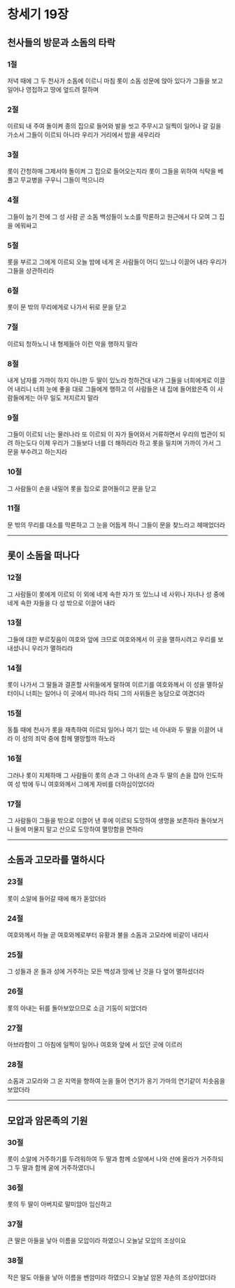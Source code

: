 # 창세기 19장

## 천사들의 방문과 소돔의 타락

### 1절
저녁 때에 그 두 천사가 소돔에 이르니 마침 롯이 소돔 성문에 앉아 있다가 그들을 보고 일어나 영접하고 땅에 엎드려 절하며

### 2절
이르되 내 주여 돌이켜 종의 집으로 들어와 발을 씻고 주무시고 일찍이 일어나 갈 길을 가소서 그들이 이르되 아니라 우리가 거리에서 밤을 새우리라

### 3절
롯이 간청하매 그제서야 돌이켜 그 집으로 들어오는지라 롯이 그들을 위하여 식탁을 베풀고 무교병을 구우니 그들이 먹으니라

### 4절
그들이 눕기 전에 그 성 사람 곧 소돔 백성들이 노소를 막론하고 원근에서 다 모여 그 집을 에워싸고

### 5절
롯을 부르고 그에게 이르되 오늘 밤에 네게 온 사람들이 어디 있느냐 이끌어 내라 우리가 그들을 상관하리라

### 6절
롯이 문 밖의 무리에게로 나가서 뒤로 문을 닫고

### 7절
이르되 청하노니 내 형제들아 이런 악을 행하지 말라

### 8절
내게 남자를 가까이 하지 아니한 두 딸이 있노라 청하건대 내가 그들을 너희에게로 이끌어 내리니 너희 눈에 좋을 대로 그들에게 행하고 이 사람들은 내 집에 들어왔은즉 이 사람들에게는 아무 일도 저지르지 말라

### 9절
그들이 이르되 너는 물러나라 또 이르되 이 자가 들어와서 거류하면서 우리의 법관이 되려 하는도다 이제 우리가 그들보다 너를 더 해하리라 하고 롯을 밀치며 가까이 가서 그 문을 부수려고 하는지라

### 10절
그 사람들이 손을 내밀어 롯을 집으로 끌어들이고 문을 닫고

### 11절
문 밖의 무리를 대소를 막론하고 그 눈을 어둡게 하니 그들이 문을 찾느라고 헤매었더라

---

## 롯이 소돔을 떠나다

### 12절
그 사람들이 롯에게 이르되 이 외에 네게 속한 자가 또 있느냐 네 사위나 자녀나 성 중에 네게 속한 자들을 다 성 밖으로 이끌어 내라

### 13절
그들에 대한 부르짖음이 여호와 앞에 크므로 여호와께서 이 곳을 멸하시려고 우리를 보내셨나니 우리가 멸하리라

### 14절
롯이 나가서 그 딸들과 결혼할 사위들에게 말하여 이르기를 여호와께서 이 성을 멸하실 터이니 너희는 일어나 이 곳에서 떠나라 하되 그의 사위들은 농담으로 여겼더라

### 15절
동틀 때에 천사가 롯을 재촉하여 이르되 일어나 여기 있는 네 아내와 두 딸을 이끌어 내라 이 성의 죄악 중에 함께 멸망할까 하노라

### 16절
그러나 롯이 지체하매 그 사람들이 롯의 손과 그 아내의 손과 두 딸의 손을 잡아 인도하여 성 밖에 두니 여호와께서 그에게 자비를 더하심이었더라

### 17절
그 사람들이 그들을 밖으로 이끌어 낸 후에 이르되 도망하여 생명을 보존하라 돌아보거나 들에 머물지 말고 산으로 도망하여 멸망함을 면하라

---

## 소돔과 고모라를 멸하시다

### 23절
롯이 소알에 들어갈 때에 해가 돋았더라

### 24절
여호와께서 하늘 곧 여호와께로부터 유황과 불을 소돔과 고모라에 비같이 내리사

### 25절
그 성들과 온 들과 성에 거주하는 모든 백성과 땅에 난 것을 다 엎어 멸하셨더라

### 26절
롯의 아내는 뒤를 돌아보았으므로 소금 기둥이 되었더라

### 27절
아브라함이 그 아침에 일찍이 일어나 여호와 앞에 서 있던 곳에 이르러

### 28절
소돔과 고모라와 그 온 지역을 향하여 눈을 들어 연기가 옹기 가마의 연기같이 치솟음을 보았더라

---

## 모압과 암몬족의 기원

### 30절
롯이 소알에 거주하기를 두려워하여 두 딸과 함께 소알에서 나와 산에 올라가 거주하되 그 두 딸과 함께 굴에 거주하였더니

### 36절
롯의 두 딸이 아버지로 말미암아 임신하고

### 37절
큰 딸은 아들을 낳아 이름을 모압이라 하였으니 오늘날 모압의 조상이요

### 38절
작은 딸도 아들을 낳아 이름을 벤암미라 하였으니 오늘날 암몬 자손의 조상이었더라
